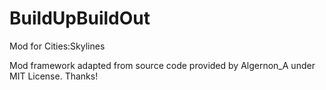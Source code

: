 # BuildUpBuildOut
Mod for Cities:Skylines

Mod framework adapted from source code provided by Algernon_A under MIT License. Thanks!
